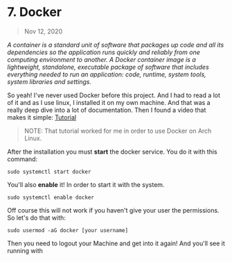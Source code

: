 # 7. Docker

> Nov 12, 2020

*A container is a standard unit of software that packages up code and all its dependencies so the application runs quickly and reliably from one computing environment to another. A Docker container image is a lightweight, standalone, executable package of software that includes everything needed to run an application: code, runtime, system tools, system libraries and settings.*

So yeah! I've never used Docker before this project. And I had to read a lot of it and as I use linux, I installed it on my own machine. And that was a really deep dive into a lot of documentation. Then I found a video that makes it simple: [Tutorial](https://www.youtube.com/watch?v=MbenLNMMl-4&t=574s)

> NOTE: That tutorial worked for me in order to use Docker on Arch Linux.

After the installation you must **start** the docker service. You do it with this command:

```shell
sudo systemctl start docker
``` 

You'll also **enable** it! In order to start it with the system.

```shell
sudo systemctl enable docker
``` 

Off course this will not work if you haven't give your user the permissions. So let's do that with:

```shell
sudo usermod -aG docker [your username]
``` 

Then you need to logout your Machine and get into it again! And you'll see it running with  